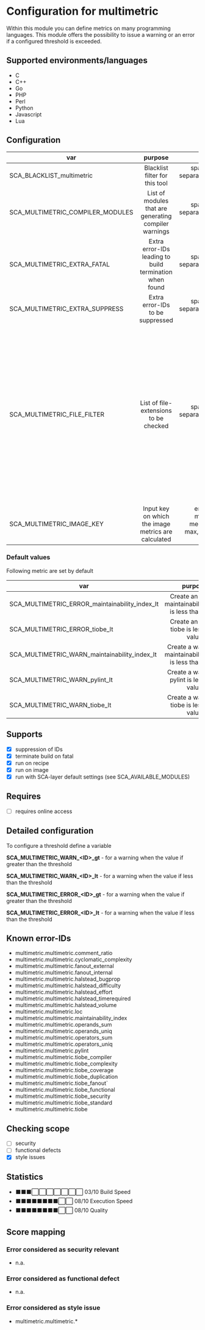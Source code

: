 # Configuration for multimetric

Within this module you can define metrics on many programming languages.
This module offers the possibility to issue a warning or an error if a configured threshold is exceeded.

## Supported environments/languages

* C
* C++
* Go
* PHP
* Perl
* Python
* Javascript
* Lua

## Configuration

| var | purpose | type | default |
| ------------- |:-------------:| -----:| -----:
| SCA_BLACKLIST_multimetric | Blacklist filter for this tool | space-separated-list | ""
| SCA_MULTIMETRIC_COMPILER_MODULES | List of modules that are generating compiler warnings | space-separated-list | "gcc"
| SCA_MULTIMETRIC_EXTRA_FATAL | Extra error-IDs leading to build termination when found | space-separated-list | ""
| SCA_MULTIMETRIC_EXTRA_SUPPRESS | Extra error-IDs to be suppressed | space-separated-list | ""
| SCA_MULTIMETRIC_FILE_FILTER | List of file-extensions to be checked | space-separated-list | ".c .C .c++ .cc .cp .cpp .CPP .cxx .go .h .H .h++ .hh .hpp .hxx .idc .js .jsm .lua .php .php3 .php4 .php5 .pl .pm .pxd .pxi .py .pyx .t .wlua"
| SCA_MULTIMETRIC_IMAGE_KEY | Input key on which the image metrics are calculated | enum: mean, median, max, min, sd | "mean"


### Default values

Following metric are set by default

| var | purpose | type | default |
| ------------- |:-------------:| -----:| -----:
| SCA_MULTIMETRIC_ERROR_maintainability_index_lt | Create an error if maintainability_index is less than value | float-string | "50.0"
| SCA_MULTIMETRIC_ERROR_tiobe_lt | Create an error if tiobe is less than value | float-string | "50.0"
| SCA_MULTIMETRIC_WARN_maintainability_index_lt | Create a warning if maintainability_index is less than value | float-string | "80.0"
| SCA_MULTIMETRIC_WARN_pylint_lt | Create a warning if pylint is less than value | float-string | "70.0"
| SCA_MULTIMETRIC_WARN_tiobe_lt | Create a warning if tiobe is less than value | float-string | "80.0"

## Supports

* [x] suppression of IDs
* [x] terminate build on fatal
* [x] run on recipe
* [x] run on image
* [x] run with SCA-layer default settings (see SCA_AVAILABLE_MODULES)

## Requires

* [ ] requires online access

## Detailed configuration

To configure a threshold define a variable

**SCA_MULTIMETRIC_WARN_\<ID\>_gt** - for a warning when the value if greater than the threshold

**SCA_MULTIMETRIC_WARN_\<ID\>_lt** - for a warning when the value if less than the threshold

**SCA_MULTIMETRIC_ERROR_\<ID\>_gt** - for a warning when the value if greater than the threshold

**SCA_MULTIMETRIC_ERROR_\<ID\>_lt** - for a warning when the value if less than the threshold

## Known error-IDs

* multimetric.multimetric.comment_ratio
* multimetric.multimetric.cyclomatic_complexity
* multimetric.multimetric.fanout_external
* multimetric.multimetric.fanout_internal
* multimetric.multimetric.halstead_bugprop
* multimetric.multimetric.halstead_difficulty
* multimetric.multimetric.halstead_effort
* multimetric.multimetric.halstead_timerequired
* multimetric.multimetric.halstead_volume
* multimetric.multimetric.loc
* multimetric.multimetric.maintainability_index
* multimetric.multimetric.operands_sum
* multimetric.multimetric.operands_uniq
* multimetric.multimetric.operators_sum
* multimetric.multimetric.operators_uniq
* multimetric.multimetric.pylint
* multimetric.multimetric.tiobe_compiler
* multimetric.multimetric.tiobe_complexity
* multimetric.multimetric.tiobe_coverage
* multimetric.multimetric.tiobe_duplication
* multimetric.multimetric.tiobe_fanout`          
* multimetric.multimetric.tiobe_functional
* multimetric.multimetric.tiobe_security
* multimetric.multimetric.tiobe_standard
* multimetric.multimetric.tiobe

## Checking scope

* [ ] security
* [ ] functional defects
* [x] style issues

## Statistics

* ⬛⬛⬛⬜⬜⬜⬜⬜⬜⬜ 03/10 Build Speed
* ⬛⬛⬛⬛⬛⬛⬛⬛⬜⬜ 08/10 Execution Speed
* ⬛⬛⬛⬛⬛⬛⬛⬛⬜⬜ 08/10 Quality

## Score mapping

### Error considered as security relevant

* n.a.

### Error considered as functional defect

* n.a.

### Error considered as style issue

* multimetric.multimetric.*
